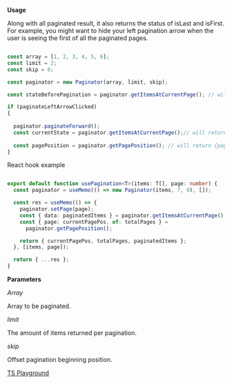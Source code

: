 **Usage**


Along with all paginated result, it also returns the status of isLast and isFirst. For example, you might want to hide your left pagination arrow when the user is seeing the first of all the paginated pages.

```ts

const array = [1, 2, 3, 4, 5, 6];
const limit = 2;
const skip = 0;

const paginator = new Paginator(array, limit, skip);

const stateBeforePagination = paginator.getItemsAtCurrentPage(); // will return {isFirst: true, isLast: false, data: [1, 2]}

if (paginateLeftArrowClicked)
{
  
  paginator.paginateForward();
  const currentState = paginator.getItemsAtCurrentPage();// will return {isFirst: false, isLast: false, data: [3, 4]}
  
  const pagePosition = paginator.getPagePosition(); // will return {page: 2, of: 3}
}

```

React hook example
```ts

export default function usePagination<T>(items: T[], page: number) {
  const paginator = useMemo(() => new Paginator(items, 7, 0), []);

  const res = useMemo(() => {
    paginator.setPage(page);
    const { data: paginatedItems } = paginator.getItemsAtCurrentPage();
    const { page: currentPagePos, of: totalPages } =
      paginator.getPagePosition();

    return { currentPagePos, totalPages, paginatedItems };
  }, [items, page]);

  return { ...res };
}

```

**Parameters**

*Array*

Array to be paginated.

*limit*

The amount of items returned per pagination.

*skip*

Offset pagination beginning position.


[TS Playground](https://www.typescriptlang.org/play?#code/MYGwhgzhAEAKYHMCWA7MAXA9gJ2gbwChppsBTMAE0xRAE9oQkBbJdALmhQFcmAjU7AG4i0AA6JSHbnwHDiEANZJRUnvyEiw2bGFocwKWgG0AunOjBqEdNi7As2ABRade6AeMmANA2atVMtg+isoA-AHqAJT4IsToABZIEAB0jCzo0AC8vunmcYkpLrpZ7tq6edAJSckhoiW10KHQDRwADBVVKeIIpCUAjNAA1NCODQA+Y9CtkeYAvgQiEKToAIJltM7r+obRhMT51UX02UdzC-LL8D2O3ZKcagK7sZUFybclt2ciPegAkuikJgQFboADCXG0pBQ6CupEcT32FisGQoGDAJU6ySONUYwDhmPeAFpoH0fASJNBiQNhpi0qwZs8yOgISgXtVgPFSMAFAAtASYABKyxZjlR6DADOI8xE3VQGFIADEcAB3LQUeExRHknoY17vGmvOnoYTPSwoazQMXo7KY7EQXH4vUUqlkp06qlDNkpI2S-ZMlle5Icrm8-lC5nYFCitG+6XEWVoAEAITA3NV2HVCP22t6NrdvWJtL8xvO+zNFqtusO6xxSDxjhzlJJruqRJJnqL6V9xH9kcDwe5fOwguFkej4tjpZ+sNgmAgrCQ1A1ezLyIYUIQCSrhRrIA3CQq5YyWHFIFhMGyAFkMPEg6QkCBHHuUJv4tAAPSBn0VXusleI24OBzLxnmITAADMgMwU9zxAxFZi+YgfhWEAQH+QEIGXRlR1ZW11kQsRsCQAA3eULE5bkFSQbBrBWFAKAAGUgdBxzAbZaCzHscM1RFoCSKiaPYQN3kyUSpjg3ikiY6wOCtVJ9zfAAeL9iwkqUCPfAAqTTYk06BfnAkgcJgVpgkwJhlkSF8+JgZVhxfHx+GAMAuCWMREDldBF1ZCB4kwLgQAodwQFVWgYF-ZpMEBKoX1098ZSI0iAXIkMhxHCMoytdjTE4vjDNY+SXy3ZTph4xFy0wPdkgEYcnAAIiuTzvLEOcF2oGz1ygF4DCmOru2geZEQi-99itNT9mSSbMQHBQBNo+jpJYq1InGhCRHmaUCCPUpXBKIxSWgAAmHwAGYfAAFh8ABWHwADYzC2tcjRKQ7hG2hpsnaBZtoTDAcBKFBSGVOAPMTHBNlcHwjWCJRRAZR7zQyax5STUhwJwUhGsTZrsl+hxkh+dCgRBcFIWhWF4UED9P2VB8QCMjL8H46iZMqWxSB8KTmI4cCwBAJYfCy6B9p8Q6TEG6ACDxnA3lB+UlWwdNMzetdgAhMhoQAZXFZLcbl-HCYBYmwXVqEYQkSn3xpumGYDPBmcEnm+YFmzFqd-mOctNEOCMM7oHO8XvrXPHvNnecvPavXkDB7ACcuCQw7aqMGQqqqQEwBAbn10PWojlAZiAA)
